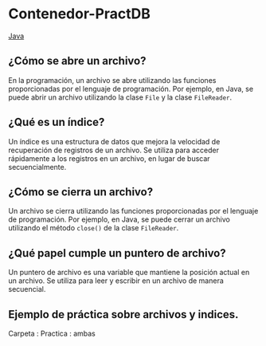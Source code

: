 # Contenedor-PractDB

[Java](https://ibb.co/GMjSL6y)

## ¿Cómo se abre un archivo?
En la programación, un archivo se abre utilizando las funciones proporcionadas por el lenguaje de programación. Por ejemplo, en Java, se puede abrir un archivo utilizando la clase `File` y la clase `FileReader`.

## ¿Qué es un índice?
Un índice es una estructura de datos que mejora la velocidad de recuperación de registros de un archivo. Se utiliza para acceder rápidamente a los registros en un archivo, en lugar de buscar secuencialmente.

## ¿Cómo se cierra un archivo?
Un archivo se cierra utilizando las funciones proporcionadas por el lenguaje de programación. Por ejemplo, en Java, se puede cerrar un archivo utilizando el método `close()` de la clase `FileReader`.

## ¿Qué papel cumple un puntero de archivo?
Un puntero de archivo es una variable que mantiene la posición actual en un archivo. Se utiliza para leer y escribir en un archivo de manera secuencial.

## Ejemplo de práctica sobre archivos y indices.
Carpeta : Practica : ambas

